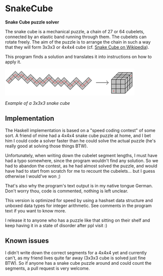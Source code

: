 SnakeCube
=========

**Snake Cube puzzle solver**

The snake cube is a mechanical puzzle, a chain of 27 or 64 cubelets,
connected by an elastic band running through them.
The cubelets can rotate freely. The aim of the puzzle is to arrange
the chain in such a way that they will form 3x3x3 or 4x4x4 cube
(cf. [Snake Cube on Wikipedia](http://en.wikipedia.org/wiki/Snake_cube)).

This program finds a solution and translates it into instructions on
how to apply it.

![3x3x3 snake cube](snakecube3x3x3.png "Example of a 3x3x3 snake cube")

*Example of a 3x3x3 snake cube*



Implementation
--------------

The Haskell implementation is based on a "speed coding contest" of some sort.
A friend of mine had a 4x4x4 snake cube puzzle at home, and I bet him I could code
a solver faster than he could solve the actual puzzle (he's really good
at solving those things BTW).

Unfortunately, when writing down the cubelet segment lengths, I must have
had a typo somewhere, since the program wouldn't find any solution. So we
had to abandon the contest, as he had almost solved the puzzle, and would
have had to start from scratch for me to recount the cubelets... but I
guess otherwise I would've won ;)

That's also why the program's text output is in my native tongue German.
Don't worry thou, code is commented, nothing is left unclear.

This version is optimized for speed by using a hashset data structure and
unboxed data types for integer arithmetic. See comments in the program
text if you want to know more.

I release it to anyone who has a puzzle like that sitting on their shelf
and keep having it in a state of disorder after ppl visit :)




Known issues
------------

I didn't write down the correct segments for a 4x4x4 yet and currently can't,
as my friend lives quite far away (3x3x3 cube is solved just fine BTW). So if
anyone has a snake cube puzzle around and could count the segments, a
pull request is very welcome.
